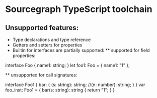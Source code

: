 # Sourcegraph TypeScript toolchain 

## Unsupported features:
* Type declarations and type reference
* Getters and setters for properties
* Builtin for interfaces are partially supported:
** supported for field properties:

interface Foo {
    name1: string;
}
let foo1: Foo = { name1: "1" };

** unsupported for call signatures:

interface Foo1 {
    bar: {
        (s: string): string;
        //(n: number): string;
    }
}
var foo_inst: Foo1 = { bar(s: string): string { return "1"; } }


